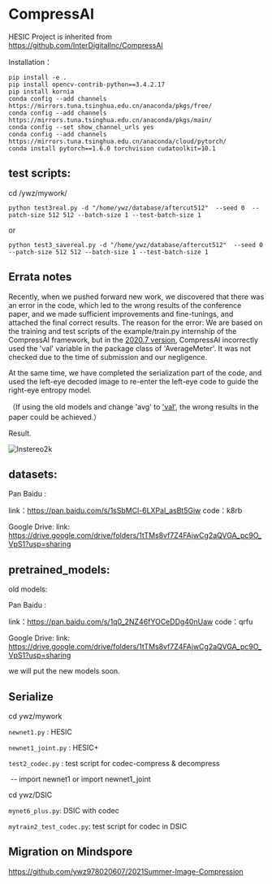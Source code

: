 # CompressAI
HESIC Project is inherited from https://github.com/InterDigitalInc/CompressAI

Installation：

```
pip install -e . 
pip install opencv-contrib-python==3.4.2.17 
pip install kornia 
conda config --add channels https://mirrors.tuna.tsinghua.edu.cn/anaconda/pkgs/free/
conda config --add channels https://mirrors.tuna.tsinghua.edu.cn/anaconda/pkgs/main/
conda config --set show_channel_urls yes
conda config --add channels https://mirrors.tuna.tsinghua.edu.cn/anaconda/cloud/pytorch/
conda install pytorch==1.6.0 torchvision cudatoolkit=10.1
```



## test scripts:

cd /ywz/mywork/

```python test3real.py -d "/home/ywz/database/aftercut512"  --seed 0  --patch-size 512 512 --batch-size 1 --test-batch-size 1```

or

```python test3_savereal.py -d "/home/ywz/database/aftercut512"  --seed 0  --patch-size 512 512 --batch-size 1 --test-batch-size 1```



## Errata notes

Recently, when we pushed forward new work, we discovered that there was an error in the code, which led to the wrong results of the conference paper, and we made sufficient improvements and fine-tunings, and attached the final correct results.
The reason for the error: We are based on the training and test scripts of the example/train.py internship of the CompressAI framework, but in the [2020.7 version](https://github.com/InterDigitalInc/CompressAI/blob/c1cf1f79c6a0489902d937d711ca9ec36e234102/examples/train.py), CompressAI incorrectly used the 'val' variable in the package class of 'AverageMeter'. It was not checked due to the time of submission and our negligence. 

At the same time, we have completed the serialization part of the code, and used the left-eye decoded image to re-enter the left-eye code to guide the right-eye entropy model.

（If using the old models and change 'avg' to ['val'](https://github.com/ywz978020607/HESIC/blob/546e0c0788552caee4ac75a229558ff64f295916/ywz/mywork/test3.py), the wrong results in the paper could be achieved.）



Result.

![Instereo2k](./cvpr-Instereo2k.png)




## datasets:

Pan Baidu :

link：https://pan.baidu.com/s/1sSbMCl-6LXPal_asBt5Giw 
code：k8rb 

Google Drive: link: https://drive.google.com/drive/folders/1tTMs8vf7Z4FAjwCg2aQVGA_pc9O_VpS1?usp=sharing



## pretrained_models:
old models:

Pan Baidu :

link：https://pan.baidu.com/s/1q0_2NZ46fYOCeDDg40nUaw 
code：qrfu 

Google Drive: link: https://drive.google.com/drive/folders/1tTMs8vf7Z4FAjwCg2aQVGA_pc9O_VpS1?usp=sharing

we will put the new models soon.


## Serialize

cd ywz/mywork

`newnet1.py` : HESIC 

`newnet1_joint.py` : HESIC+

`test2_codec.py` : test script for codec-compress & decompress  

​	-- import newnet1 or import newnet1_joint



cd ywz/DSIC

`mynet6_plus.py`: DSIC with codec

`mytrain2_test_codec.py`: test script for codec in DSIC




## Migration on Mindspore
https://github.com/ywz978020607/2021Summer-Image-Compression